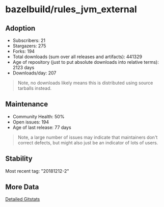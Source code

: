 # bazelbuild/rules_jvm_external

## Adoption

- Subscribers: 21
- Stargazers: 275
- Forks: 194
- Total downloads (sum over all releases and artifacts): 441329
- Age of repository (just to put absolute downloads into relative terms): 2123 days
- Downloads/day: 207

> Note, no downloads likely means this is distributed using source tarballs instead.

## Maintenance

- Community Health: 50%
- Open issues: 194
- Age of last release: 77 days

> Note, a large number of issues may indicate that maintainers don't correct defects, but might also
> just be an indicator of lots of users.

## Stability

Most recent tag: "20181212-2"

## More Data

[Detailed Gitstats](/bazel-catalog/gitstats/bazelbuild/rules_jvm_external)

